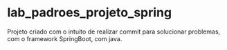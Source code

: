 # lab_padroes_projeto_spring

Projeto criado com o intuito de realizar commit para solucionar problemas, com o framework SpringBoot, com java.

